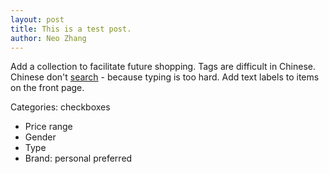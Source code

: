 ```yaml
---
layout: post
title: This is a test post.
author: Neo Zhang
---
```

Add a collection to facilitate future shopping.
Tags are difficult in Chinese.
Chinese don't [search](http://google.com) - because typing is too hard.
Add text labels to items on the front page.

Categories: checkboxes
- Price range
- Gender
- Type
- Brand: personal preferred

